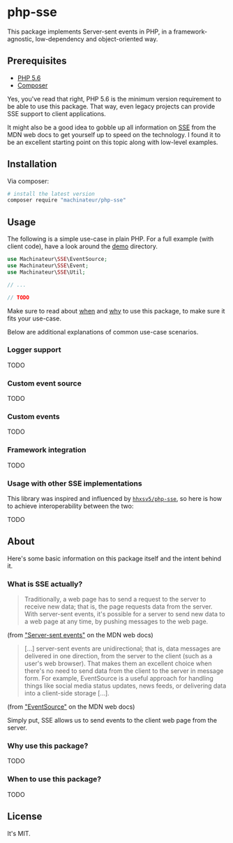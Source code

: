 # php-sse

This package implements Server-sent events in PHP, in a framework-agnostic, low-dependency and object-oriented way.

## Prerequisites

* [PHP 5.6](https://www.php.net/downloads.php)
* [Composer](https://getcomposer.org/download/)

Yes, you've read that right, PHP 5.6 is the minimum version requirement to be able to use this package. That way, even
legacy projects can provide SSE support to client applications.

It might also be a good idea to gobble up all information
on [SSE](https://developer.mozilla.org/en-US/docs/Web/API/Server-sent_events) from the MDN web docs to get yourself up
to speed on the technology. I found it to be an excellent starting point on this topic along with low-level examples.

## Installation

Via composer:

```bash
# install the latest version
composer require "machinateur/php-sse"
```

## Usage

The following is a simple use-case in plain PHP. For a full example (with client code), have a look around
the [demo](/demo) directory.

```php
use Machinateur\SSE\EventSource;
use Machinateur\SSE\Event;
use Machinateur\SSE\Util;

// ...

// TODO
```

Make sure to read about [when](#when-to-use-this-package) and [why](#why-use-this-package) to use this package, to make
sure it fits your use-case.

Below are additional explanations of common use-case scenarios.

### Logger support

TODO

### Custom event source

TODO

### Custom events

TODO

### Framework integration

TODO

### Usage with other SSE implementations

This library was inspired and influenced by [`hhxsv5/php-sse`](https://github.com/hhxsv5/php-sse), so here is how to
achieve interoperability between the two:

TODO

## About

Here's some basic information on this package itself and the intent behind it.

### What is SSE actually?

> Traditionally, a web page has to send a request to the server to receive new data; that is, the page requests data
> from the server. With server-sent events, it's possible for a server to send new data to a web page at any time, by
> pushing messages to the web page.

(from ["Server-sent events"](https://developer.mozilla.org/en-US/docs/Web/API/Server-sent_events) on the MDN web docs)

> [...] server-sent events are unidirectional; that is, data messages are delivered in one direction, from the server to
> the client (such as a user's web browser). That makes them an excellent choice when there's no need to send data from
> the client to the server in message form. For example, EventSource is a useful approach for handling things like
> social
> media status updates, news feeds, or delivering data into a client-side storage [...].

(from ["EventSource"](https://developer.mozilla.org/en-US/docs/Web/API/EventSource) on the MDN web docs)

Simply put, SSE allows us to send events to the client web page from the server.

### Why use this package?

TODO

### When to use this package?

TODO

## License

It's MIT.

